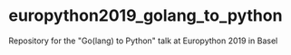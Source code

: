 # europython2019_golang_to_python
Repository for the "Go(lang) to Python" talk at Europython 2019 in Basel
